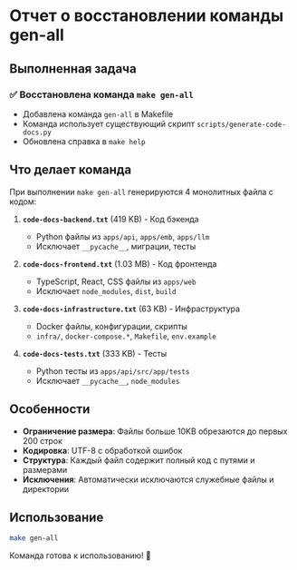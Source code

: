 # Отчет о восстановлении команды gen-all

## Выполненная задача

### ✅ Восстановлена команда `make gen-all`
- Добавлена команда `gen-all` в Makefile
- Команда использует существующий скрипт `scripts/generate-code-docs.py`
- Обновлена справка в `make help`

## Что делает команда

При выполнении `make gen-all` генерируются 4 монолитных файла с кодом:

1. **`code-docs-backend.txt`** (419 KB) - Код бэкенда
   - Python файлы из `apps/api`, `apps/emb`, `apps/llm`
   - Исключает `__pycache__`, миграции, тесты

2. **`code-docs-frontend.txt`** (1.03 MB) - Код фронтенда  
   - TypeScript, React, CSS файлы из `apps/web`
   - Исключает `node_modules`, `dist`, `build`

3. **`code-docs-infrastructure.txt`** (63 KB) - Инфраструктура
   - Docker файлы, конфигурации, скрипты
   - `infra/`, `docker-compose.*`, `Makefile`, `env.example`

4. **`code-docs-tests.txt`** (333 KB) - Тесты
   - Python тесты из `apps/api/src/app/tests`
   - Исключает `__pycache__`, `node_modules`

## Особенности

- **Ограничение размера**: Файлы больше 10KB обрезаются до первых 200 строк
- **Кодировка**: UTF-8 с обработкой ошибок
- **Структура**: Каждый файл содержит полный код с путями и размерами
- **Исключения**: Автоматически исключаются служебные файлы и директории

## Использование

```bash
make gen-all
```

Команда готова к использованию! 🎉
